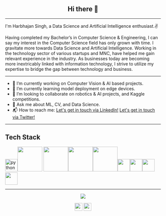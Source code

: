 <h2 align="center">Hi there 👋</h2>

---
I'm Harbhajan Singh, a Data Science and Artificial Intelligence enthusiast.:v:

Having completed my Bachelor’s in Computer Science & Engineering, I can say my interest in the Computer Science field has only grown with time. I gravitate more towards Data Science and Artificial Intelligence. Working in the technology sector of various startups and MNC, have helped me gain relevant experience in the industry. As businesses today are becoming more inextricably linked with information technology, I strive to utilize my expertise to bridge the gap between technology and business.

<!-- I'm a co-founder of two startups (1 in Profit, 1 in No Profit or No Loss) and they are running successfully. -->
---

- 🔭 I’m currently working on Computer Vision & AI based projects.
- 🌱 I’m currently learning model deployment on edge devices.
- 👯 I’m looking to collaborate on robotics & AI projects, and Kaggle competitions.
- 💬 Ask me about ML, CV, and Data Science.
- 📬 How to reach me: [Let's get in touch via LinkedIn!][linkedin] 
                      [Let's get in touch via Twitter!][Twitter]

<!--[website]: -->
[linkedin]: https://www.linkedin.com/in/harbhajansingh21/

[Twitter]: https://twitter.com/Harbhajan2105/
---
<h2 align="left">Tech Stack</h2>

<img src="https://raw.githubusercontent.com/gilbarbara/logos/c122ccfcfdb15d9958a85696ff2460ac3b01f8ca/logos/python.svg" alt="python" width="40" height="40"/><img src = https://matplotlib.org/3.2.1/_images/sphx_glr_logos2_003.png width="80">  <img src = https://miro.medium.com/max/765/1*cyXCE-JcBelTyrK-58w6_Q.png width="80"><img src = https://www.freecodecamp.org/news/content/images/2020/07/pandas-logo.png width="80"><img src=http://amueller.github.io/img/scikit-learn-logo.png width = "80"><img height="40" src="https://camo.githubusercontent.com/c04e16c05de80dadbdc990884672fc941fdcbbfbb02b31dd48c248d010861426/68747470733a2f2f7777772e74656e736f72666c6f772e6f72672f696d616765732f74665f6c6f676f5f736f6369616c2e706e67"><img src="https://ih1.redbubble.net/image.522683973.1990/st,small,507x507-pad,600x600,f8f8f8.u1.jpg" width="40" height="40"/><img src="https://github.com/microsoft/PowerBI-Icons/blob/main/PNG/LogoBlack.png" width="40" height="40"/><img src="https://cdnl.tblsft.com/sites/default/files/pages/tableau_cmyk_2015.png" width="40" height="40"/>

---

<p align="center">
  <img align="center" src="https://github-readme-stats.vercel.app/api/top-langs/?username=harbhajan21&layout=compact)](https://github.com/anuraghazra/github-readme-stats" />
</p>

<p align=center>
<img height="25" src="https://badges.pufler.dev/visits/harbhajan21/harbhajan21?color=black&logo=github" />
<img height="25" src="https://komarev.com/ghpvc/?username=harbhajan21&color=brightgreen" />
<a href="https://github.com/harbhajan21">
</a>
</p>

